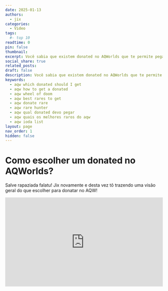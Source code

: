 ```yaml
---
date: 2025-01-13
authors:
  - jix
categories:
  - Video
tags:
  #- top 10
readtime: 0
pin: false
thumbnail: 
excerpt: Você sabia que existem donated no AQWorlds que te permite pegar mais de 40 itens? Confira qual o melhor donated pra você.
social_share: true
related_posts: 
draft: false
description: Você sabia que existem donated no AQWorlds que te permite pegar mais de 40 itens? Confira qual o melhor donated pra você.
keywords:
  - aqw which donated should I get
  - aqw how to get a donated
  - aqw wheel of doom
  - aqw best rares to get
  - aqw donate rare
  - aqw rare hunter
  - aqw qual donated devo pegar
  - aqw quais os melhores raros do aqw
  - aqw ioda list
layout: page
nav_order: 1
hidden: false
---
```


# Como escolher um donated no AQWorlds?

Salve rapaziada falatu! Jix novamente e desta vez tô trazendo uma visão geral do que escolher para donatar no AQW!

<div style="position: relative; width: 100%; padding-bottom: 56.25%; height: 0; overflow: hidden;">
  <iframe 
    src="https://www.youtube.com/embed/PNQxBD3uUYk?si=Q_Lxz7nA6-6glzhX" 
    title="YouTube video player" 
    frameborder="0" 
    allow="accelerometer; autoplay; clipboard-write; encrypted-media; gyroscope; picture-in-picture; web-share" 
    referrerpolicy="strict-origin-when-cross-origin" 
    allowfullscreen 
    style="position: absolute; top: 0; left: 0; width: 100%; height: 100%;"
  ></iframe>
</div>


